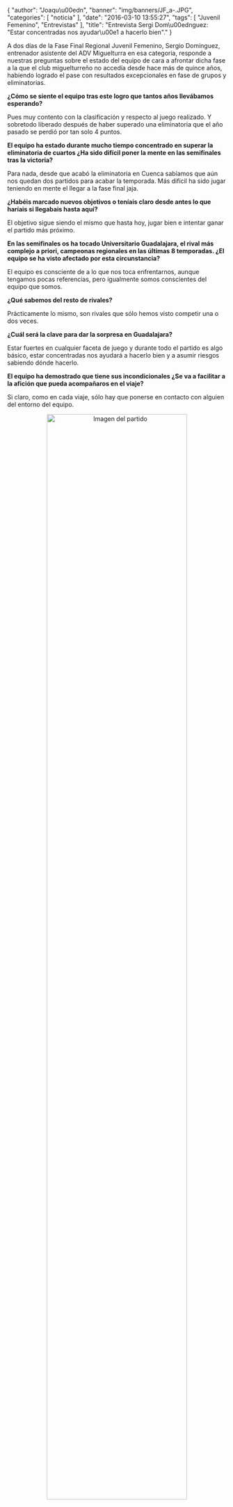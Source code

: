 {
  "author": "Joaqu\u00edn", 
  "banner": "img/banners/JF_a-.JPG", 
  "categories": [
    "noticia"
  ], 
  "date": "2016-03-10 13:55:27", 
  "tags": [
    "Juvenil Femenino", 
    "Entrevistas"
  ], 
  "title": "Entrevista Sergi Dom\u00ednguez: \"Estar concentradas nos ayudar\u00e1 a hacerlo bien\"."
}

A dos días de la Fase Final Regional Juvenil Femenino, Sergio Domínguez, entrenador asistente del ADV Miguelturra en esa categoría, responde a nuestras preguntas sobre el estado del equipo de cara a afrontar dicha fase a la que el club miguelturreño no accedía desde hace más de quince años, habiendo logrado el pase con resultados excepcionales en fase de grupos y eliminatorias.

<b>¿Cómo se siente el equipo tras este logro que tantos años llevábamos esperando?</b>

Pues muy contento con la clasificación y respecto al juego realizado. Y sobretodo liberado después de haber superado una eliminatoria que el año pasado se perdió por tan solo 4 puntos.
 
<b>El equipo ha estado durante mucho tiempo concentrado en superar la eliminatoria de cuartos ¿Ha sido difícil poner la mente en las semifinales tras la victoria?</b>

Para nada, desde que acabó la eliminatoria en Cuenca sabíamos que aún nos quedan dos partidos para acabar la temporada. Más difícil ha sido jugar teniendo en mente el llegar a la fase final jaja.
 
<b>¿Habéis marcado nuevos objetivos o teníais claro desde antes lo que haríais si llegabais hasta aquí?</b>

El objetivo sigue siendo el mismo que hasta hoy, jugar bien e intentar ganar el partido más próximo.
 
<b>En las semifinales os ha tocado Universitario Guadalajara, el rival más complejo a priori, campeonas regionales en las últimas 8 temporadas. ¿El equipo se ha visto afectado por esta circunstancia?</b>

El equipo es consciente de a lo que nos toca enfrentarnos, aunque tengamos pocas referencias, pero igualmente somos conscientes del equipo que somos.
 
<b>¿Qué sabemos del resto de rivales?</b>
 
Prácticamente lo mismo, son rivales que sólo hemos visto competir una o dos veces. 

<b>¿Cuál será la clave para dar la sorpresa en Guadalajara?</b>
 
Estar fuertes en cualquier faceta de juego y durante todo el partido es algo básico, estar concentradas nos ayudará a hacerlo bien y a asumir riesgos sabiendo dónde hacerlo. 

<b>El equipo ha demostrado que tiene sus incondicionales ¿Se va a facilitar a la afición que pueda acompañaros en el viaje?</b>

Si claro, como en cada viaje, sólo hay que ponerse en contacto con alguien del entorno del equipo.

<center>
<a target="_new" href="http://www.advmiguelturra.org/img/banners/JF_a-.JPG"> 
<img alt="Imagen del partido" width="80%" align="center" src="http://www.advmiguelturra.org/img/banners/JF_a-.JPG"/> </a> </center> 


